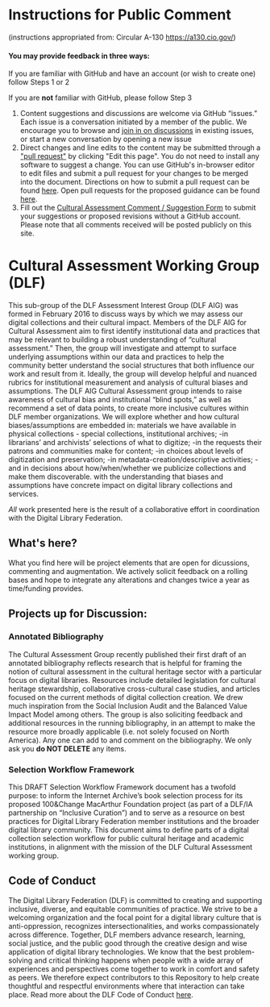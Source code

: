 # Instructions for Public Comment 
(instructions appropriated from: Circular A-130 https://a130.cio.gov/)

#### You may provide feedback in three ways:

If you are  familiar with GitHub and have an account (or wish to create one) follow Steps 1 or 2

If you are **not** familiar with GitHub, please follow Step 3

1.  Content suggestions and discussions are welcome via GitHub “issues.” Each issue is a conversation initiated by a member of the public. We encourage you to browse and [join in on discussions](https://github.com/hskettler/cultural-assessment/issues) in existing issues, or start a new conversation by opening a new issue
2.  Direct changes and line edits to the content may be submitted through a ["pull request"](https://help.github.com/articles/creating-a-pull-request) by clicking "Edit this page". You do not need to install any software to suggest a change. You can use GitHub's in-browser editor to edit files and submit a pull request for your changes to be merged into the document. Directions on how to submit a pull request can be found [here](https://help.github.com/articles/creating-a-pull-request/). Open pull requests for the proposed guidance can be found [here](https://github.com/hskettler/cultural-assessment/pulls).
3.  Fill out the [Cultural Assessment Comment / Suggestion Form](https://gitreports.com/issue/cultural-assessment/doc-comments) to submit your suggestions or proposed revisions without a GitHub account. Please note that all comments received will be posted publicly on this site.

# Cultural Assessment Working Group (DLF)

This sub-group of the DLF Assessment Interest Group (DLF AIG) was formed in February 2016 to discuss ways by which we may assess our digital collections and their cultural impact. Members of the DLF AIG for Cultural Assessment aim to first identify institutional data and practices that may be relevant to building a robust understanding of “cultural assessment.” Then, the group will investigate and attempt to surface underlying assumptions within our data and practices to help the community better understand the social structures that both influence our work and result from it. Ideally, the group will develop helpful and nuanced rubrics for institutional measurement and analysis of cultural biases and assumptions. The DLF AIG Cultural Assessment group intends to raise awareness of cultural bias and institutional “blind spots,” as well as recommend a set of data points, to create more inclusive cultures within DLF member organizations. 
We will explore whether and how cultural biases/assumptions are embedded in: 
materials we have available in physical collections - special collections, institutional archives;
-in librarians’ and archivists’ selections of what to digitize;
-in the requests their patrons and communities make for content;
-in choices about levels of digitization and preservation;
-in metadata-creation/descriptive activities;
-and in decisions about how/when/whether we publicize collections and make them discoverable.
with the understanding that biases and assumptions have concrete impact on digital library collections and services.

_All_ work presented here is the result of a collaborative effort in coordination with the Digital Library Federation.

## What's here?

What you find here will be project elements that are open for dicussions, commenting and augmentation. We actively solicit feedback on a rolling bases and hope to integrate any alterations and changes twice a year as time/funding provides.

## Projects up for Discussion:

### Annotated Bibliography
The Cultural Assessment Group recently published their first draft of an annotated bibliography reflects research that is helpful for framing the notion of cultural assessment in the cultural heritage sector with a particular focus on digital libraries. Resources include detailed legislation for cultural heritage stewardship, collaborative cross-cultural case studies, and articles focused on the current methods of digital collection creation. We drew much inspiration from the Social Inclusion Audit and the Balanced Value Impact Model among others.
The group is also soliciting feedback and additional resources in the running bibliography, in an attempt to make the resource more broadly applicable (i.e. not solely focused on North America). Any one can add to and comment on the bibliography. We only ask you __do NOT DELETE__ any items.

### Selection Workflow Framework
This DRAFT Selection Workflow Framework document has a twofold purpose: to inform the Internet Archive’s book selection process for its proposed 100&Change MacArthur Foundation project (as part of a DLF/IA partnership on “Inclusive Curation”) and to serve as a resource on best practices for Digital Library Federation member institutions and the broader digital library community.
This document aims to define parts of a digital collection selection workflow for public cultural heritage and academic institutions, in alignment with the mission of the DLF Cultural Assessment working group. 

## Code of Conduct
The Digital Library Federation (DLF) is committed to creating and supporting inclusive, diverse, and equitable communities of practice. We strive to be a welcoming organization and the focal point for a digital library culture that is anti-oppression, recognizes intersectionalities, and works compassionately across difference. Together, DLF members advance research, learning, social justice, and the public good through the creative design and wise application of digital library technologies. We know that the best problem-solving and critical thinking happens when people with a wide array of experiences and perspectives come together to work in comfort and safety as peers. We therefore expect contributors to this Repository to help create thoughtful and respectful environments where that interaction can take place.
Read more about the DLF Code of Conduct [here](https://www.diglib.org/about/code-of-conduct/).
